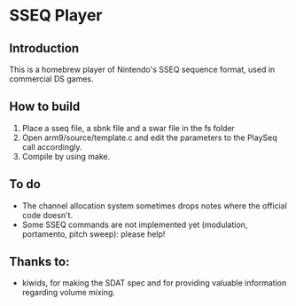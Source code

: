 SSEQ Player
===========

Introduction
------------

This is a homebrew player of Nintendo's SSEQ sequence format, used in commercial DS games.

How to build
------------

1. Place a sseq file, a sbnk file and a swar file in the fs folder
2. Open arm9/source/template.c and edit the parameters to the PlaySeq call accordingly.
3. Compile by using make.

To do
-----

- The channel allocation system sometimes drops notes where the official code doesn't.
- Some SSEQ commands are not implemented yet (modulation, portamento, pitch sweep): please help!

Thanks to:
----------

- kiwids, for making the SDAT spec and for providing valuable information regarding volume mixing.